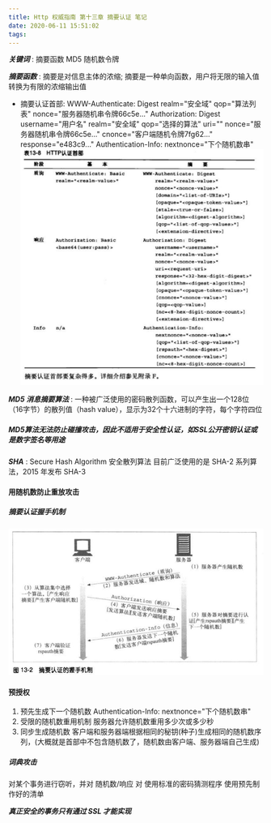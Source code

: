 ```yaml
---
title: Http 权威指南 第十三章 摘要认证 笔记
date: 2020-06-11 15:51:02
tags:
---
```

***关键词*** : 摘要函数   MD5   随机数令牌

***摘要函数*** : 摘要是对信息主体的浓缩; 摘要是一种单向函数，用户将无限的输入值转换为有限的浓缩输出值
- 摘要认证首部:
WWW-Authenticate: Digest
  realm="安全域"
  qop="算法列表"
  nonce="服务器随机串令牌66c5e..."
Authorization: Digest
  username="用户名"
  realm="安全域"
  qop="选择的算法"
  uri=""
  nonce="服务器随机串令牌66c5e..."
  cnonce="客户端随机令牌7fg62..."
  response="e483c9..."
Authentication-Info: nextnonce="下个随机数串"
![](/images/摘要认证首部.jpeg)


***MD5 消息摘要算法*** : 一种被广泛使用的密码散列函数，可以产生出一个128位（16字节）的散列值（hash value），显示为32个十六进制的字符，每个字符四位

##### MD5算法无法防止碰撞攻击，因此不适用于安全性认证，如SSL公开密钥认证或是数字签名等用途
***SHA*** : Secure Hash Algorithm 安全散列算法
目前广泛使用的是 SHA-2 系列算法，2015 年发布 SHA-3

#### 用随机数防止重放攻击

##### 摘要认证握手机制
![](/images/摘要认证握手机制.jpeg)

#### 预授权
1. 预先生成下一个随机数
  Authentication-Info: nextnonce="下个随机数串"
2. 受限的随机数重用机制
  服务器允许随机数重用多少次或多少秒
3. 同步生成随机数
  客户端和服务器端根据相同的秘钥(种子)生成相同的随机数序列，(大概就是首部中不包含随机数了，随机数由客户端、服务器端自己生成)

##### 词典攻击
对某个事务进行窃听，并对 随机数/响应 对 使用标准的密码猜测程序
使用预先制作好的清单

***真正安全的事务只有通过 SSL 才能实现***